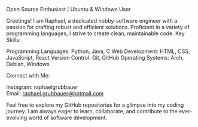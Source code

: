 Open Source Enthusiast | Ubuntu & Windows User

Greetings! I am Raphael, a dedicated hobby-software engineer with a passion for crafting robust and efficient solutions. 
Proficient in a variety of programming languages, I strive to create clean, maintainable code.
Key Skills:

Programming Languages: Python, Java, C
Web Development: HTML, CSS, JavaScript, React
Version Control: Git, GitHub
Operating Systems: Arch, Debian, Windows

Connect with Me:

Instagram: raphaelgrubbauer    
Email: raphael.grubbauer@hotmail.com

Feel free to explore my GitHub repositories for a glimpse into my coding journey.
I am always eager to learn, collaborate, and contribute to the ever-evolving world of software development.
